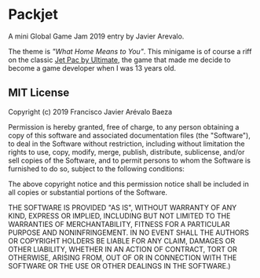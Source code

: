 # Packjet

A mini Global Game Jam 2019 entry by Javier Arevalo.

The theme is *"What Home Means to You"*. This minigame is of course a riff on
the classic [Jet Pac by Ultimate](https://en.wikipedia.org/wiki/Jetpac), the
game that made me decide to become a game developer when I was 13 years old.

## MIT License

Copyright (c) 2019 Francisco Javier Arévalo Baeza

Permission is hereby granted, free of charge, to any person obtaining a copy
of this software and associated documentation files (the "Software"), to deal
in the Software without restriction, including without limitation the rights
to use, copy, modify, merge, publish, distribute, sublicense, and/or sell
copies of the Software, and to permit persons to whom the Software is
furnished to do so, subject to the following conditions:

The above copyright notice and this permission notice shall be included in all
copies or substantial portions of the Software.

THE SOFTWARE IS PROVIDED "AS IS", WITHOUT WARRANTY OF ANY KIND, EXPRESS OR
IMPLIED, INCLUDING BUT NOT LIMITED TO THE WARRANTIES OF MERCHANTABILITY,
FITNESS FOR A PARTICULAR PURPOSE AND NONINFRINGEMENT. IN NO EVENT SHALL THE
AUTHORS OR COPYRIGHT HOLDERS BE LIABLE FOR ANY CLAIM, DAMAGES OR OTHER
LIABILITY, WHETHER IN AN ACTION OF CONTRACT, TORT OR OTHERWISE, ARISING FROM,
OUT OF OR IN CONNECTION WITH THE SOFTWARE OR THE USE OR OTHER DEALINGS IN THE
SOFTWARE.)